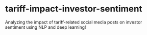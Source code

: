 # tariff-impact-investor-sentiment
Analyzing the impact of tariff-related social media posts on investor sentiment using NLP and deep learning!
